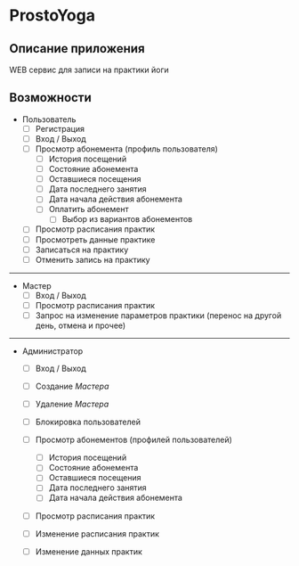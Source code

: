 # ProstoYoga

## Описание приложения

WEB сервис для записи на практики йоги

## Возможности

- Пользователь
  - [ ] Регистрация
  - [ ] Вход / Выход
  - [ ] Просмотр абонемента (профиль пользователя)
    - [ ] История посещений
    - [ ] Состояние абонемента
    - [ ] Оставшиеся посещения
    - [ ] Дата последнего занятия
    - [ ] Дата начала действия абонемента
    - [ ] Оплатить абонемент
      - [ ] Выбор из вариантов абонементов
  - [ ] Просмотр расписания практик
  - [ ] Просмотреть данные практике
  - [ ] Записаться на практику
  - [ ] Отменить запись на практику

---

- Мастер
    - [ ] Вход / Выход
    - [ ] Просмотр расписания практик
    - [ ] Запрос на изменение параметров практики (перенос на другой день, отмена и прочее)

---

- Администратор
  - [ ] Вход / Выход
  - [ ] Создание _Мастера_
  - [ ] Удаление _Мастера_
  - [ ] Блокировка пользователей
  - [ ] Просмотр абонементов (профилей пользователей)
    - [ ] История посещений
    - [ ] Состояние абонемента
    - [ ] Оставшиеся посещения
    - [ ] Дата последнего занятия
    - [ ] Дата начала действия абонемента
  - [ ] Просмотр расписания практик
  - [ ] Изменение расписания практик
  - [ ] Изменение данных практик
  
